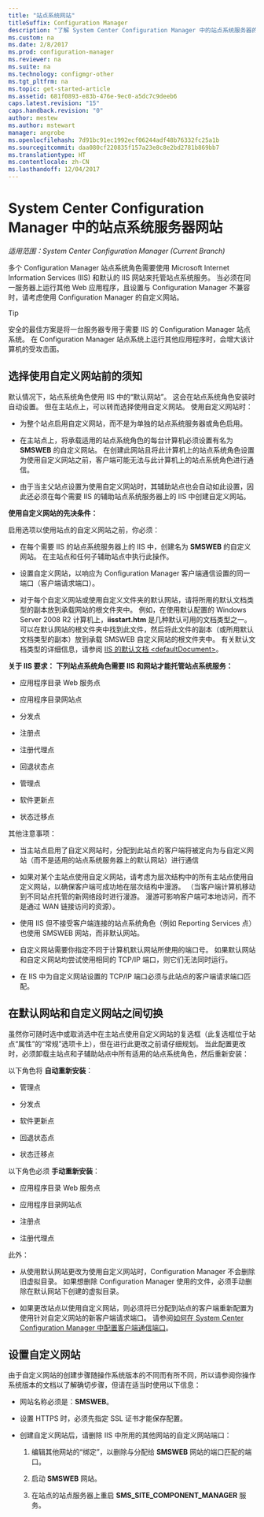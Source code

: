 ```yaml
---
title: "站点系统网站"
titleSuffix: Configuration Manager
description: "了解 System Center Configuration Manager 中的站点系统服务器的默认和自定义网站。"
ms.custom: na
ms.date: 2/8/2017
ms.prod: configuration-manager
ms.reviewer: na
ms.suite: na
ms.technology: configmgr-other
ms.tgt_pltfrm: na
ms.topic: get-started-article
ms.assetid: 681f0893-e83b-476e-9ec0-a5dc7c9deeb6
caps.latest.revision: "15"
caps.handback.revision: "0"
author: mestew
ms.author: mstewart
manager: angrobe
ms.openlocfilehash: 7d91bc91ec1992ecf06244adf48b76332fc25a1b
ms.sourcegitcommit: daa080cf220835f157a23e8c8e2bd2781b869bb7
ms.translationtype: HT
ms.contentlocale: zh-CN
ms.lasthandoff: 12/04/2017
---
```

# <a name="websites-for-site-system-servers-in-system-center-configuration-manager"></a>System Center Configuration Manager 中的站点系统服务器网站

*适用范围：System Center Configuration Manager (Current Branch)*

多个 Configuration Manager 站点系统角色需要使用 Microsoft Internet Information Services (IIS) 和默认的 IIS 网站来托管站点系统服务。 当必须在同一服务器上运行其他 Web 应用程序，且设置与 Configuration Manager 不兼容时，请考虑使用 Configuration Manager 的自定义网站。  

> [!TIP]  
>  安全的最佳方案是将一台服务器专用于需要 IIS 的 Configuration Manager 站点系统。 在 Configuration Manager 站点系统上运行其他应用程序时，会增大该计算机的受攻击面。  




##  <a name="BKMK_What2Know"></a>选择使用自定义网站前的须知  
 默认情况下，站点系统角色使用 IIS 中的“默认网站”。 这会在站点系统角色安装时自动设置。 但在主站点上，可以转而选择使用自定义网站。 使用自定义网站时：  

-   为整个站点启用自定义网站，而不是为单独的站点系统服务器或角色启用。  

-   在主站点上，将承载适用的站点系统角色的每台计算机必须设置有名为 **SMSWEB** 的自定义网站。 在创建此网站且将此计算机上的站点系统角色设置为使用自定义网站之前，客户端可能无法与此计算机上的站点系统角色进行通信。  

-   由于当主父站点设置为使用自定义网站时，其辅助站点也会自动如此设置，因此还必须在每个需要 IIS 的辅助站点系统服务器上的 IIS 中创建自定义网站。  


  **使用自定义网站的先决条件：**  

 启用选项以使用站点的自定义网站之前，你必须：  

-   在每个需要 IIS 的站点系统服务器上的 IIS 中，创建名为 **SMSWEB** 的自定义网站。 在主站点和任何子辅助站点中执行此操作。  

-   设置自定义网站，以响应为 Configuration Manager 客户端通信设置的同一端口（客户端请求端口）。  

-   对于每个自定义网站或使用自定义文件夹的默认网站，请将所用的默认文档类型的副本放到承载网站的根文件夹中。 例如，在使用默认配置的 Windows Server 2008 R2 计算机上，**iisstart.htm** 是几种默认可用的文档类型之一。 可以在默认网站的根文件夹中找到此文件，然后将此文件的副本（或所用默认文档类型的副本）放到承载 SMSWEB 自定义网站的根文件夹中。 有关默认文档类型的详细信息，请参阅 [IIS 的默认文档 &lt;defaultDocument\>](http://www.iis.net/configreference/system.webserver/defaultdocument)。  

**关于 IIS 要求：**
**下列站点系统角色需要 IIS 和网站才能托管站点系统服务：**  

-   应用程序目录 Web 服务点  

-   应用程序目录网站点  

-   分发点  

-   注册点  

-   注册代理点  

-   回退状态点  

-   管理点  

-   软件更新点  

-   状态迁移点  

其他注意事项：  

-   当主站点启用了自定义网站时，分配到此站点的客户端将被定向为与自定义网站（而不是适用的站点系统服务器上的默认网站）进行通信  

-   如果对某个主站点使用自定义网站，请考虑为层次结构中的所有主站点使用自定义网站，以确保客户端可成功地在层次结构中漫游。 （当客户端计算机移动到不同站点托管的新网络段时进行漫游。 漫游可影响客户端可本地访问，而不是通过 WAN 链接访问的资源）。  

-   使用 IIS 但不接受客户端连接的站点系统角色（例如 Reporting Services 点）也使用 SMSWEB 网站，而非默认网站。  

-   自定义网站需要你指定不同于计算机默认网站所使用的端口号。 如果默认网站和自定义网站均尝试使用相同的 TCP/IP 端口，则它们无法同时运行。  

-   在 IIS 中为自定义网站设置的 TCP/IP 端口必须与此站点的客户端请求端口匹配。  

## <a name="switch-between-default-and-custom-websites"></a>在默认网站和自定义网站之间切换  
虽然你可随时选中或取消选中在主站点使用自定义网站的复选框（此复选框位于站点“属性”的“常规”选项卡上），但在进行此更改之前请仔细规划。 当此配置更改时，必须卸载主站点和子辅助站点中所有适用的站点系统角色，然后重新安装：  

以下角色将 **自动重新安装**：  

-   管理点  

-   分发点  

-   软件更新点  

-   回退状态点  

-   状态迁移点  

以下角色必须 **手动重新安装**：  

-   应用程序目录 Web 服务点  

-   应用程序目录网站点  

-   注册点  

-   注册代理点  

此外：  

-   从使用默认网站更改为使用自定义网站时，Configuration Manager 不会删除旧虚拟目录。 如果想删除 Configuration Manager 使用的文件，必须手动删除在默认网站下创建的虚拟目录。  

-   如果更改站点以使用自定义网站，则必须将已分配到站点的客户端重新配置为使用针对自定义网站的新客户端请求端口。 请参阅[如何在 System Center Configuration Manager 中配置客户端通信端口](../../../core/clients/deploy/configure-client-communication-ports.md)。  

## <a name="set-up-custom-websites"></a>设置自定义网站  
由于自定义网站的创建步骤随操作系统版本的不同而有所不同，所以请参阅你操作系统版本的文档以了解确切步骤，但请在适当时使用以下信息：  

-   网站名称必须是：**SMSWEB**。  

-   设置 HTTPS 时，必须先指定 SSL 证书才能保存配置。  

-   创建自定义网站后，请删除 IIS 中所用的其他网站的自定义网站端口：  

    1.  编辑其他网站的“绑定”，以删除与分配给 **SMSWEB** 网站的端口匹配的端口。  

    2.  启动 **SMSWEB** 网站。  

    3.  在站点的站点服务器上重启 **SMS_SITE_COMPONENT_MANAGER** 服务。  
